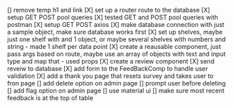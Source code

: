 [] remove temp h1 and link
[X] set up a router route to the database
[X] setup GET POST pool queries
[X] tested GET and POST pool queries with postman
[X] setup GET POST axios
[X] make database connection with just a sample object, make sure database works first
[X] set up shelves, maybe just one shelf with and 1 object, or maybe several shelves with numbers and string
    - made 1 shelf per data point
[X] create a reausable component, just pass args based on route, maybe use an array of objects with text and input type and map that
    - used props
[X] create a review component
    [X] send reveiw to database
[X] add form to the FeedBackComp to handle user validation
[X] add a thank you page that resets survey and takes user to fron page
[] add delete option on admin page
    [] prompt user before deleting
[] add flag option on admin page
[] use material ui
[] make sure most recent feedback is at the top of table 